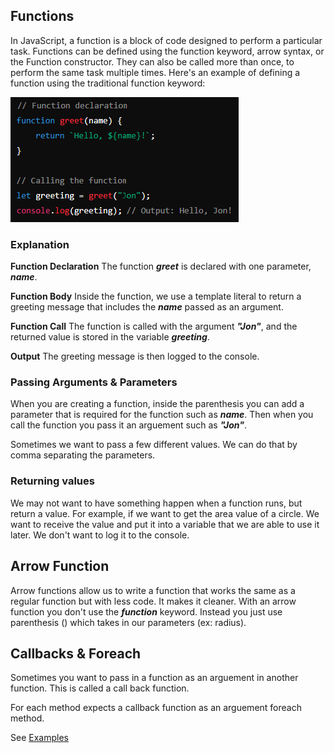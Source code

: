 ## Functions

In JavaScript, a function is a block of code designed to perform a particular task. Functions can be defined using the function keyword, arrow syntax, or the Function constructor. They can also be called more than once, to perform the same task multiple times. Here's an example of defining a function using the traditional function keyword:

![alt text](../assets/define-function.png)

### Explanation

**Function Declaration** 
The function ***greet*** is declared with one parameter, ***name***.

**Function Body**
Inside the function, we use a template literal to return a greeting message that includes the ***name*** passed as an argument.

**Function Call**
The function is called with the argument ***"Jon"***, and the returned value is stored in the variable ***greeting***.

**Output**
The greeting message is then logged to the console.

### Passing Arguments & Parameters
When you are creating a function, inside the parenthesis you can add a parameter that is required for the function such as ***name***. Then when you call the function you pass it an arguement such as ***"Jon"***.

Sometimes we want to pass a few different values. We can do that by comma separating the parameters.

### Returning values
We may not want to have something happen when a function runs, but return a value. For example, if we want to get the area value of a circle. We want to receive the value and put it into a variable that we are able to use it later. We don't want to log it to the console. 

## Arrow Function
Arrow functions allow us to write a function that works the same as a regular function but with less code. It makes it cleaner. With an arrow function you don't use the ***function*** keyword. Instead you just use parenthesis () which takes in our parameters (ex: radius).

## Callbacks & Foreach
Sometimes you want to pass in a function as an arguement in another function. This is called a call back function. 


For each method expects a callback function as an arguement foreach method.

See [Examples](04-functions.js)


